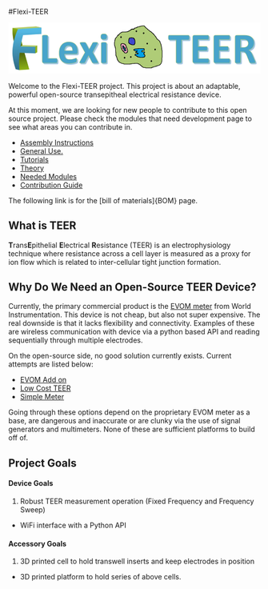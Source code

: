 #Flexi-TEER

![](images/logo.png)


Welcome to the Flexi-TEER project. This project is about an adaptable, powerful open-source transepitheal electrical resistance device. 

At this moment, we are looking for new people to contribute to this open source project. Please check the modules that need development page to see what areas you can contribute in. 


* [Assembly Instructions](assembly_instructions.md)
* [General Use.](General_use.md)
* [Tutorials](Tutorials.md)
* [Theory](theory.md)
* [Needed Modules](needed_modules.md)
* [Contribution Guide](contribution_guide.md)


 The following link is for the [bill of materials]{BOM} page.

## What is TEER

**T**rans**E**pithelial **E**lectrical **R**esistance (TEER) is an electrophysiology technique where resistance across a cell layer is measured as a proxy for ion flow which is related to inter-cellular tight junction formation. 

## Why Do We Need an Open-Source TEER Device?
Currently, the primary commercial product is the [EVOM meter](https://www.wpiinc.com/evom3-epithelial-volt-ohm-teer-meter-3) from World Instrumentation. This device is not cheap, but also not super expensive. The real downside is that it lacks flexibility and connectivity. Examples of these are wireless communication with device via a python based API and reading sequentially through multiple electrodes. 

On the open-source side, no good solution currently exists. Current attempts are listed below:

* [EVOM Add on](https://www.ncbi.nlm.nih.gov/pmc/articles/PMC8000980/)
* [Low Cost TEER](https://chemrxiv.org/engage/chemrxiv/article-details/60c746bdbb8c1aa1073da918)
* [Simple Meter](https://www.jove.com/v/60087/a-simple-approach-to-perform-teer-measurements-using-self-made-volt)

Going through these options depend on the proprietary EVOM meter as a base, are dangerous and inaccurate or are clunky via the use of signal generators and multimeters. None of these are sufficient platforms to build off of. 

## Project Goals

#### Device Goals
1. Robust TEER measurement operation (Fixed Frequency and Frequency Sweep)
* WiFi interface with a Python API

#### Accessory Goals
1. 3D printed cell to hold transwell inserts and keep electrodes in position
* 3D printed platform to hold series of above cells. 


